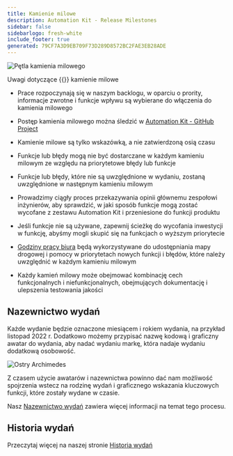 ```yaml
---
title: Kamienie milowe
description: Automation Kit - Release Milestones
sidebar: false
sidebarlogo: fresh-white
include_footer: true
generated: 79CF7A3D9EB709F73D289D8572BC2FAE3EB28ADE
---
```


![Pętla kamienia milowego](/images/milestone-loop.png)

Uwagi dotyczące {{<product-name>}} kamienie milowe

- Prace rozpoczynają się w naszym backlogu, w oparciu o prority, informacje zwrotne i funkcje wpływu są wybierane do włączenia do kamienia milowego

- Postęp kamienia milowego można śledzić w [Automation Kit - GitHub Project](https://github.com/orgs/microsoft/projects/486)

- Kamienie milowe są tylko wskazówką, a nie zatwierdzoną osią czasu

- Funkcje lub błędy mogą nie być dostarczane w każdym kamieniu milowym ze względu na priorytetowe błędy lub funkcje

- Funkcje lub błędy, które nie są uwzględnione w wydaniu, zostaną uwzględnione w następnym kamieniu milowym

- Prowadzimy ciągły proces przekazywania opinii głównemu zespołowi inżynierów, aby sprawdzić, w jaki sposób funkcje mogą zostać wycofane z zestawu Automation Kit i przeniesione do funkcji produktu

- Jeśli funkcje nie są używane, zapewnij ścieżkę do wycofania inwestycji w funkcję, abyśmy mogli skupić się na funkcjach o wyższym priorytecie

- [Godziny pracy biura](/pl/office-hours) będą wykorzystywane do udostępniania mapy drogowej i pomocy w priorytetach nowych funkcji i błędów, które należy uwzględnić w każdym kamieniu milowym

- Każdy kamień milowy może obejmować kombinację cech funkcjonalnych i niefunkcjonalnych, obejmujących dokumentację i ulepszenia testowania jakości

## Nazewnictwo wydań

Każde wydanie będzie oznaczone miesiącem i rokiem wydania, na przykład listopad 2022 r. Dodatkowo możemy przypisać nazwę kodową i graficzny awatar do wydania, aby nadać wydaniu markę, która nadaje wydaniu dodatkową osobowość.

![Ostry Archimedes](/images/sharp-archimedes.png)

Z czasem użycie awatarów i nazewnictwa powinno dać nam możliwość spojrzenia wstecz na rodzinę wydań i graficznego wskazania kluczowych funkcji, które zostały wydane w czasie.

Nasz [Nazewnictwo wydań](/pl/releases/naming) zawiera więcej informacji na temat tego procesu.

## Historia wydań

Przeczytaj więcej na naszej stronie [Historia wydań](/pl/releases/)
